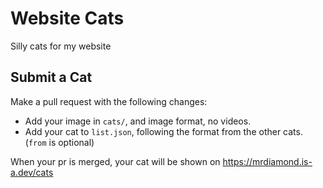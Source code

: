 # Website Cats

Silly cats for my website

## Submit a Cat

Make a pull request with the following changes:

- Add your image in `cats/`, and image format, no videos.
- Add your cat to `list.json`, following the format from the other cats. (`from` is optional)

When your pr is merged, your cat will be shown on https://mrdiamond.is-a.dev/cats
